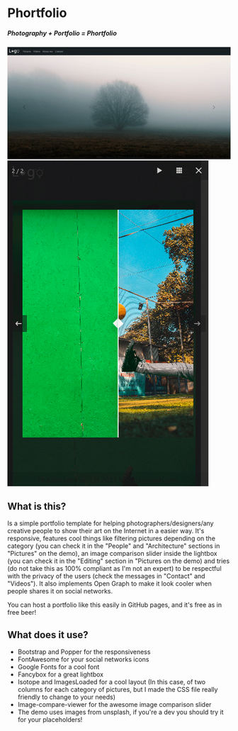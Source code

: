 # Phortfolio
##### Photography + Portfolio = Phortfolio

![Index](/res/index.png?raw=true)
![Example](/res/picture.png?raw=true)

## What is this?
Is a simple portfolio template for helping photographers/designers/any creative people to show their art on the Internet in a easier way. It's responsive, features cool things like filtering pictures depending on the category (you can check it in the "People" and "Architecture" sections in "Pictures" on the demo), an image comparison slider inside the lightbox (you can check it in the "Editing" section in "Pictures on the demo) and tries (do not take this as 100% compliant as I'm not an expert) to be respectful with the privacy of the users (check the messages in "Contact" and "Videos"). It also implements Open Graph to make it look cooler when people shares it on social networks.

You can host a portfolio like this easily in GitHub pages, and it's free as in free beer!

## What does it use?

 - Bootstrap and Popper for the responsiveness
 - FontAwesome for your social networks icons
 - Google Fonts for a cool font
 - Fancybox for a great lightbox
 - Isotope and ImagesLoaded for a cool layout (In this case, of two columns for each category of pictures, but I made the CSS file really friendly to change to your needs)
 - Image-compare-viewer for the awesome image comparison slider
 - The demo uses images from unsplash, if you're a dev you should try it for your placeholders!
 
